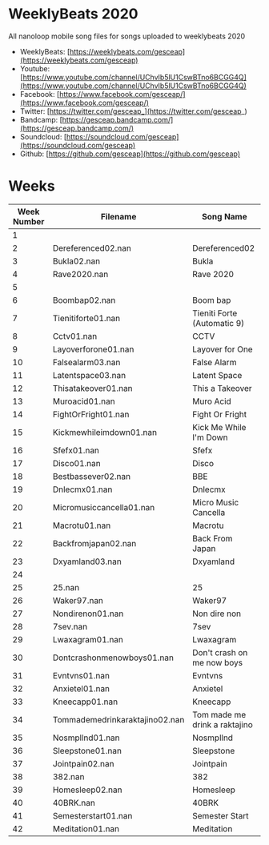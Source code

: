 # WeeklyBeats 2020

All nanoloop mobile song files for songs uploaded to weeklybeats 2020

* WeeklyBeats: [https://weeklybeats.com/gesceap](https://weeklybeats.com/gesceap)
* Youtube: [https://www.youtube.com/channel/UChvIb5lU1CswBTno6BCGG4Q](https://www.youtube.com/channel/UChvIb5lU1CswBTno6BCGG4Q)
* Facebook: [https://www.facebook.com/gesceap/](https://www.facebook.com/gesceap/)
* Twitter: [https://twitter.com/gesceap_](https://twitter.com/gesceap_)
* Bandcamp: [https://gesceap.bandcamp.com/](https://gesceap.bandcamp.com/)
* Soundcloud: [https://soundcloud.com/gesceap](https://soundcloud.com/gesceap)
* Github: [https://github.com/gesceap](https://github.com/gesceap)

# Weeks

| Week Number | Filename | Song Name |
|-|-|-|
| 1 | | | |
| 2 | Dereferenced02.nan | Dereferenced02 |
| 3 | Bukla02.nan | Bukla |
| 4 | Rave2020.nan | Rave 2020 |
| 5 | | | |
| 6 | Boombap02.nan | Boom bap |
| 7 | Tienitiforte01.nan | Tieniti Forte (Automatic 9) |
| 8 | Cctv01.nan | CCTV |
| 9 | Layoverforone01.nan | Layover for One |
| 10 | Falsealarm03.nan | False Alarm |
| 11 | Latentspace03.nan | Latent Space |
| 12 | Thisatakeover01.nan | This a Takeover |
| 13 | Muroacid01.nan | Muro Acid |
| 14 | FightOrFright01.nan | Fight Or Fright |
| 15 | Kickmewhileimdown01.nan | Kick Me While I'm Down |
| 16 | Sfefx01.nan | Sfefx |
| 17 | Disco01.nan | Disco |
| 18 | Bestbassever02.nan | BBE |
| 19 | Dnlecmx01.nan | Dnlecmx |
| 20 | Micromusiccancella01.nan | Micro Music Cancella |
| 21 | Macrotu01.nan | Macrotu |
| 22 | Backfromjapan02.nan | Back From Japan |
| 23 | Dxyamland03.nan | Dxyamland |
| 24 | | |
| 25 | 25.nan | 25 |
| 26 | Waker97.nan | Waker97 |
| 27 | Nondirenon01.nan | Non dire non |
| 28 | 7sev.nan | 7sev |
| 29 | Lwaxagram01.nan | Lwaxagram |
| 30 | Dontcrashonmenowboys01.nan | Don't crash on me now boys |
| 31 | Evntvns01.nan | Evntvns |
| 32 | Anxietel01.nan | Anxietel |
| 33 | Kneecapp01.nan | Kneecapp |
| 34 | Tommademedrinkaraktajino02.nan | Tom made me drink a raktajino |
| 35 | Nosmpllnd01.nan | Nosmpllnd |
| 36 | Sleepstone01.nan | Sleepstone |
| 37 | Jointpain02.nan | Jointpain |
| 38 | 382.nan | 382 |
| 39 | Homesleep02.nan | Homesleep |
| 40 | 40BRK.nan | 40BRK |
| 41 | Semesterstart01.nan | Semester Start |
| 42 | Meditation01.nan | Meditation |
